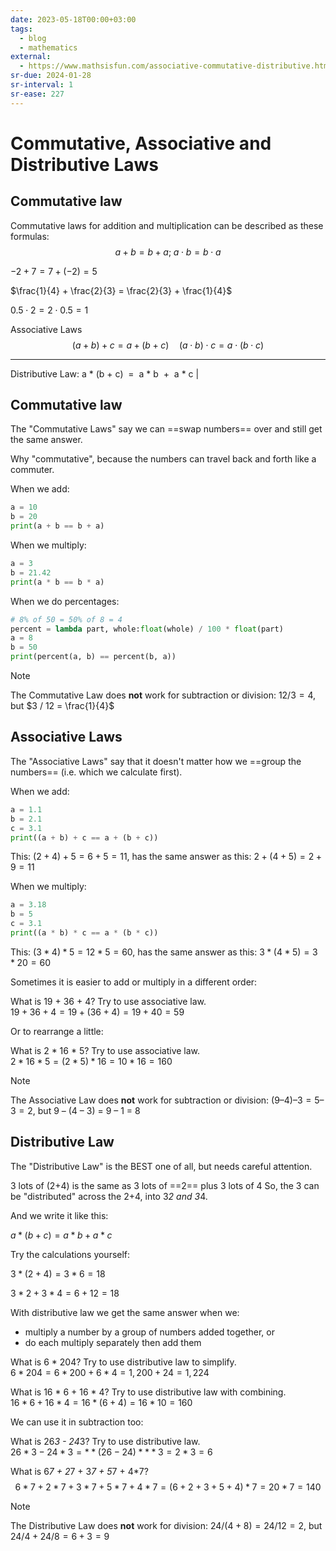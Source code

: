 ```yaml
---
date: 2023-05-18T00:00+03:00
tags:
  - blog
  - mathematics
external:
  - https://www.mathsisfun.com/associative-commutative-distributive.html
sr-due: 2024-01-28
sr-interval: 1
sr-ease: 227
---
```


# Commutative, Associative and Distributive Laws

## Commutative law

Commutative laws for addition and multiplication can be described as these
formulas:
<br class="f">
$$
a + b = b + a; \; a \cdot b = b \cdot a
$$

$-2 + 7 = 7 + (-2) = 5$

$\frac{1}{4} + \frac{2}{3} = \frac{2}{3} + \frac{1}{4}$

$0.5 \cdot 2 = 2 \cdot 0.5=1$


Associative Laws
<br class="f">
$$
(a + b) + c = a + (b + c) \quad (a \cdot b) \cdot c = a \cdot (b \cdot c)
$$

---

Distributive Law: a \* (b + c)  =  a \* b  +  a \* c |

## Commutative law

The "Commutative Laws" say we can ==swap numbers== over and still get the same
answer.

Why "commutative", because the numbers can travel back and forth like a
commuter.

When we add:

```py
a = 10
b = 20
print(a + b == b + a)
```

When we multiply:

```py
a = 3
b = 21.42
print(a * b == b * a)
```

When we do percentages:

```py
# 8% of 50 = 50% of 8 = 4
percent = lambda part, whole:float(whole) / 100 * float(part)
a = 8
b = 50
print(percent(a, b) == percent(b, a))
```

> [!NOTE]
> The Commutative Law does **not** work for subtraction or division:
> $12 / 3 = 4$, but $3 / 12 = \frac{1}{4}$

## Associative Laws

The "Associative Laws" say that it doesn't matter how we ==group the numbers==
(i.e. which we calculate first).

When we add:

```py
a = 1.1
b = 2.1
c = 3.1
print((a + b) + c == a + (b + c))
```

This: $(2 + 4) + 5  =  6 + 5  = 11$, has the same answer as this: $2 + (4 + 5)
=  2 + 9  = 11$

When we multiply:

```py
a = 3.18
b = 5
c = 3.1
print((a * b) * c == a * (b * c))
```

This: $(3 * 4) * 5  =  12 * 5  = 60$, has the same answer as this: $3 * (4 * 5)
=  3 * 20  = 60$

Sometimes it is easier to add or multiply in a different order:

What is 19 + 36 + 4? Try to use associative law.
<br class="f">
$19 + 36 + 4 = 19 + (36 + 4) = 19 + 40 = 59$

Or to rearrange a little:

What is 2 * 16 * 5? Try to use associative law.
<br class="f">
$2 * 16 * 5 = (2 * 5) * 16 = 10 * 16 = 160$

> [!NOTE]
> The Associative Law does **not** work for subtraction or division:
> $(9 – 4) – 3 = 5 – 3 = 2$, but 9 – (4 – 3) = 9 – 1 = 8

## Distributive Law

The "Distributive Law" is the BEST one of all, but needs careful attention.

3 lots of (2+4) is the same as 3 lots of ==2== plus 3 lots of 4
So, the 3 can be "distributed" across the 2+4, into 3*2 and 3*4.

And we write it like this:

$a * (b + c)  =  a * b  +  a * c$

Try the calculations yourself:

$3 * (2 + 4) = 3 * 6 = 18$

$3 * 2 + 3 * 4 = 6 + 12 = 18$

With distributive law we get the same answer when we:

- multiply a number by a group of numbers added together, or
- do each multiply separately then add them

What is 6 * 204? Try to use distributive law to simplify.
<br class="f">
$6 * 204 = 6*200 + 6*4 = 1,200 + 24 = 1,224$

What is 16 * 6 + 16 * 4? Try to use distributive law with combining.
<br class="f">
$16 * 6 + 16 * 4  =  16 * (6+4) = 16 * 10 =  160$

We can use it in subtraction too:

What is 26*3 - 24*3? Try to use distributive law.
<br class="f">
$26*3 - 24*3 = **(26 - 24)** * 3 = 2 * 3 = 6$

What is 6*7 + 2*7 + 3*7 + 5*7 + 4*7?
<br class="f">
$$
6*7 + 2*7 + 3*7 + 5*7 + 4*7
= (6+2+3+5+4) * 7
= 20 * 7
= 140
$$

> [!NOTE]
> The Distributive Law does **not** work for division:
> $24 / (4 + 8) = 24 / 12 = 2$, but $24 / 4 + 24 / 8 = 6 + 3 = 9$
